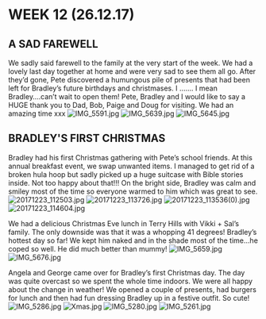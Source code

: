 # WEEK 12 (26.12.17)
## A SAD FAREWELL
We sadly said farewell to the family at the very start of the week. We had a lovely last day together at home and were very sad to see them all go. 
After they’d gone, Pete discovered a humungous pile of presents that had been left for Bradley’s future birthdays and christmases. I ……. I mean Bradley….can’t wait to open them!
Pete, Bradley and I would like to say a HUGE thank you to Dad, Bob, Paige and Doug for visiting. We had an amazing time xxx
![IMG_5591.jpg](IMG_5591.jpg "IMG_5591.jpg")
![IMG_5639.jpg](IMG_5639.jpg "IMG_5639.jpg")
![IMG_5645.jpg](IMG_5645.jpg "IMG_5645.jpg")

## BRADLEY'S FIRST CHRISTMAS
Bradley had his first Christmas gathering with Pete’s school friends. At this annual breakfast event, we swap unwanted items. I managed to get rid of a broken hula hoop but sadly picked up a huge suitcase with Bible stories inside. Not too happy about that!!! On the bright side, Bradley was calm and smiley most of the time so everyone warmed to him which was great to see.
![20171223_112503.jpg](20171223_112503.jpg "20171223_112503.jpg")
![20171223_113726.jpg](20171223_113726.jpg "20171223_113726.jpg")
![20171223_113536(0).jpg](20171223_113536(0).jpg "20171223_113536(0).jpg")
![20171223_114604.jpg](20171223_114604.jpg "20171223_114604.jpg")

We had a delicious Christmas Eve lunch in Terry Hills with Vikki + Sal’s family. The only downside was that it was a whopping 41 degrees! Bradley’s hottest day so far! We kept him naked and in the shade most of the time…he coped so well. He did much better than mummy! 
![IMG_5659.jpg](IMG_5659.jpg "IMG_5659.jpg")
![IMG_5676.jpg](IMG_5676.jpg "IMG_5676.jpg")

Angela and George came over for Bradley’s first Christmas day. The day was quite overcast so we spent the whole time indoors. We were all happy about the change in weather! We opened a couple of presents, had burgers for lunch and then had fun dressing Bradley up in a festive outfit. So cute!![IMG_5286.jpg](IMG_5286.jpg "IMG_5286.jpg")
![Xmas.jpg](Xmas.jpg "Xmas.jpg")
![IMG_5280.jpg](IMG_5280.jpg "IMG_5280.jpg")
![IMG_5261.jpg](IMG_5261.jpg "IMG_5261.jpg")
